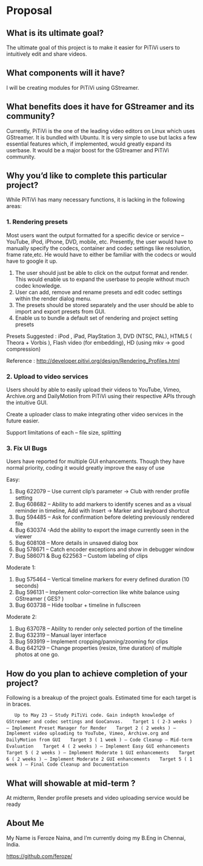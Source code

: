 # Proposal

## What is its ultimate goal?

The ultimate goal of this project is to make it easier for PiTiVi users
to intuitively edit and share videos.

## What components will it have?

I will be creating modules for PiTiVi using GStreamer.

## What benefits does it have for GStreamer and its community?

Currently, PiTiVi is the one of the leading video editors on Linux which
uses GStreamer. It is bundled with Ubuntu. It is very simple to use but
lacks a few essential features which, if implemented, would greatly
expand its userbase. It would be a major boost for the GStreamer and
PiTiVi community.

## Why you’d like to complete this particular project?

While PiTiVi has many necessary functions, it is lacking in the
following areas:

### 1. Rendering presets

Most users want the output formatted for a specific device or service –
YouTube, iPod, iPhone, DVD, mobile, etc. Presently, the user would have
to manually specify the codecs, container and codec settings like
resolution, frame rate,etc. He would have to either be familiar with the
codecs or would have to google it up.

   1. The user should just be able to click on the output format and render. This would enable us to expand the userbase to people without much codec knowledge.
   2. User can add, remove and rename presets and edit codec settings within the render dialog menu.
   3. The presets should be stored separately and the user should be able to import and export presets from GUI.
   4. Enable us to bundle a default set of rendering and project setting presets

Presets Suggested : iPod , iPad, PlayStation 3, DVD (NTSC, PAL), HTML5 (
Theora + Vorbis ), Flash video (for embedding), HD (using mkv -&gt; good
compression)

Reference : http://developer.pitivi.org/design/Rendering_Profiles.html

### 2. Upload to video services

Users should by able to easily upload their videos to YouTube, Vimeo,
Archive.org and DailyMotion from PiTiVi using their respective APIs
through the intuitive GUI.

Create a uploader class to make integrating other video services in the
future easier.

Support limitations of each – file size, splitting

### 3. Fix UI Bugs

Users have reported for multiple GUI enhancements. Though they have
normal priority, coding it would greatly improve the easy of use

Easy:

   1. Bug 622079 – Use current clip’s parameter -> Club with render profile setting
   2. Bug 608682 – Ability to add markers to identify scenes and as a visual reminder in timeline, Add with Insert -> Marker and keyboard shortcut
   3. Bug 594485 – Ask for confirmation before deleting previously rendered file
   4. Bug 630374 -Add the ability to export the image currently seen in the viewer
   5. Bug 608108 – More details in unsaved dialog box
   6. Bug 578671 – Catch encoder exceptions and show in debugger window
   7. Bug 586071 & Bug 622563 – Custom labeling of clips

Moderate 1:

   1. Bug 575464 – Vertical timeline markers for every defined duration (10 seconds)
   2. Bug 596131 – Implement color-correction like white balance using GStreamer ( GES? )
   3. Bug 603738 – Hide toolbar + timeline in fullscreen

Moderate 2:

   1. Bug 637078 – Ability to render only selected portion of the timeline
   2. Bug 632319 – Manual layer interface
   3. Bug 593919 – Implement cropping/panning/zooming for clips
   4. Bug 642129 – Change properties (resize, time duration) of multiple photos at one go.

## How do you plan to achieve completion of your project?

Following is a breakup of the project goals. Estimated time for each
target is in braces.

`   Up to May 23 – Study PiTiVi code. Gain indepth knowledge of GStreamer and codec settings and GooCanvas.`
`   Target 1 ( 2-3 weeks ) – Implement Preset Manager for Render`
`   Target 2 ( 2 weeks ) – Implement video uploading to YouTube, Vimeo, Archive.org and DailyMotion from GUI`
`   Target 3 ( 1 week ) – Code Cleanup – Mid-term Evaluation`
`   Target 4 ( 2 weeks ) – Implement Easy GUI enhancements`
`   Target 5 ( 2 weeks ) – Implement Moderate 1 GUI enhancements`
`   Target 6 ( 2 weeks ) – Implement Moderate 2 GUI enhancements`
`   Target 5 ( 1 week ) – Final Code Cleanup and Documentation`

## What will showable at mid-term ?

At midterm, Render profile presets and video uploading service would be
ready

## About Me

My Name is Feroze Naina, and I’m currently doing my B.Eng in Chennai,
India.

<https://github.com/feroze/>
